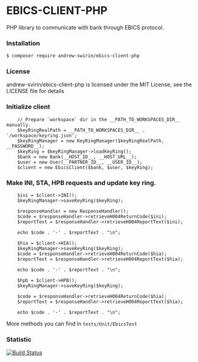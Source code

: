 # EBICS-CLIENT-PHP
PHP library to communicate with bank through EBICS protocol.

### Installation
```bash
$ composer require andrew-swirin/ebics-client-php
```

### License
andrew-svirin/ebics-client-php is licensed under the MIT License, see the LICENSE file for details

### Initialize client
```
    // Prepare `workspace` dir in the __PATH_TO_WORKSPACES_DIR__ manually.
    $keyRingRealPath = __PATH_TO_WORKSPACES_DIR__ . '/workspace/keyring.json';
    $keyRingManager = new KeyRingManager($keyRingRealPath, __PASSWORD__);
    $keyRing = $keyRingManager->loadKeyRing();
    $bank = new Bank(__HOST_ID__, __HOST_URL__);
    $user = new User(__PARTNER_ID__, __USER_ID__);
    $client = new EbicsClient($bank, $user, $keyRing);
```

### Make INI, STA, HPB requests and update key ring.
```
    $ini = $client->INI();
    $keyRingManager->saveKeyRing($keyRing);

    $responseHandler = new ResponseHandler();
    $code = $responseHandler->retrieveH004ReturnCode($ini);
    $reportText = $responseHandler->retrieveH004ReportText($ini);

    echo $code . '-' . $reportText . "\n";

    $hia = $client->HIA();
    $keyRingManager->saveKeyRing($keyRing);
    $code = $responseHandler->retrieveH004ReturnCode($hia);
    $reportText = $responseHandler->retrieveH004ReportText($hia);

    echo $code . '-' . $reportText . "\n";

    $hpb = $client->HPB();
    $keyRingManager->saveKeyRing($keyRing);

    $code = $responseHandler->retrieveH004ReturnCode($hia);
    $reportText = $responseHandler->retrieveH004ReportText($hia);

    echo $code . '-' . $reportText . "\n";
```

More methods you can find in `tests/Unit/EbicsTest`

### Statistic
[![Build Status](https://travis-ci.org/andrew-svirin/ebics-client-php.svg?branch=master)](https://travis-ci.com/andrew-svirin/ebics-client-php)
